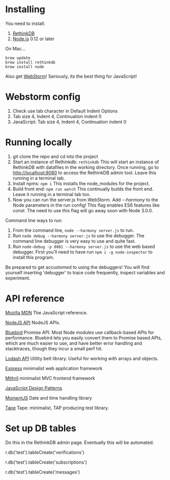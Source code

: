

# Installing

You need to install:

1. [RethinkDB](http://rethinkdb.com/)
2. [Node.js](https://nodejs.org/) 0.12 or later

On Mac...
    
    brew update   
    brew install rethinkdb    
    brew install node

Also get [WebStorm](https://www.jetbrains.com/webstorm/)! Seriously, its the best thing for JavaScript!

# Webstorm config

1. Check use tab character in Default Indent Options
2. Tab size 4, Indent 4, Continuation indent 0
3. JavaScript: Tab size 4, Indent 4, Continuation indent 0

# Running locally

1. git clone the repo and cd into the project
1. Start an instance of Rethinkdb:  `rethinkdb` This will start an instance of RethinkDB with datafiles in the working directory. Once running, go to [http://localhost:8080](http://localhost:8080)
 to access the RethinkDB admin tool. Leave this running in a terminal tab.
1. Install npms: `npm i`  This installs the node_modules for the project.
1. Build front end: `npm run watch` This continually builds the front end. Leave it running in a terminal tab too.
1. Now you can run the server.js from WebStorm. Add *--harmony* to the Node parameters in the run config! This flag enables ES6 features like *const*. The need to use this flag will go away soon with Node 3.0.0.

Command line ways to run:

1. From the command line, `node --harmony server.js` to run.
1. Run `node debug --harmony server.js` to use the debugger. The command line debugger is very easy to use
and quite fast. 
1.  Run `node-debug -p 8081 --harmony server.js` to use the web based debugger. First you'll need to have run `npm i -g node-inspector` to install this program.

Be prepared to get accustomed to using the debuggers! You will find yourself inserting 'debugger' to trace code frequently, inspect variables and experiment.

# API reference

[Mozilla MDN](https://developer.mozilla.org/en-US/docs/Web/JavaScript) The JavaScript reference.

[NodeJS API](https://nodejs.org/api) NodeJS APIs.

[Bluebird](https://github.com/petkaantonov/bluebird/blob/master/API.md) Promise API. Most Node modules use callback-based APIs for performance.
Bluebird lets you easily convert them to Promise based APIs, which are much easier to use, and have better error handling and stacktraces, though they incur a small perf hit.
 
[Lodash API](https://lodash.com/docs) Utility belt library. Useful for working with arrays and objects.

[Express](http://expressjs.com) minimalist web application framework

[Mithril](https://lhorie.github.io/mithril) minimalist MVC frontend framework

[JavaScript Design Patterns](http://addyosmani.com/resources/essentialjsdesignpatterns/book/)

[MomentJS](http://momentjs.com/) Date and time handling library

[Tape](https://github.com/substack/tape) Tape: minimalist, TAP producing test library.

# Set up DB tables

Do this in the RethinkDB admin page. Eventually this will be automated.

r.db('test').tableCreate('verifications')

r.db('test').tableCreate('subscriptions')

r.db('test').tableCreate('messages')
